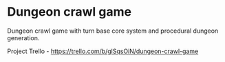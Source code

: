 # Dungeon crawl game
Dungeon crawl game with turn base core system and procedural dungeon generation.

Project Trello - https://trello.com/b/glSqsOiN/dungeon-crawl-game
